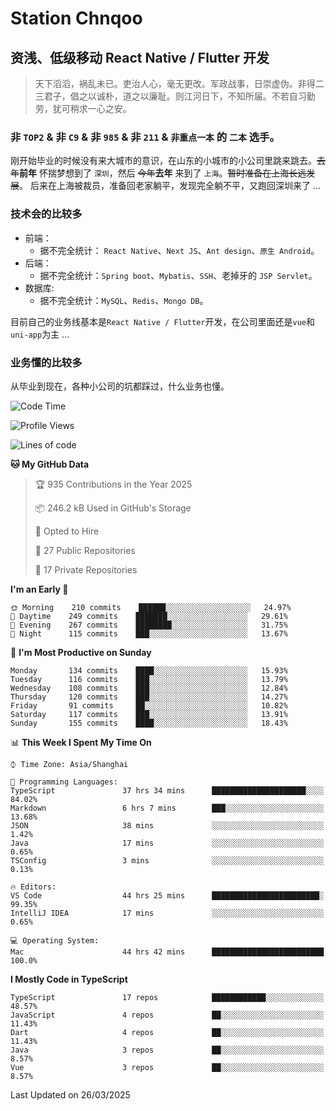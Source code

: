 # Station Chnqoo

## 资浅、低级移动 React Native / Flutter 开发

> 天下滔滔，祸乱未已。吏治人心，毫无更改。军政战事，日崇虚伪。非得二三君子，倡之以诚朴，道之以廉耻。则江河日下，不知所届。不若自习勤劳，犹可稍求一心之安。

### 非 `TOP2` & 非 `C9` & 非 `985` & 非 `211` & `非重点一本` 的 `二本` 选手。

刚开始毕业的时候没有来大城市的意识，在山东的小城市的小公司里跳来跳去。~~去年~~**前年** 怀揣梦想到了 `深圳`，然后 ~~今年~~**去年** 来到了 `上海`。~~暂时准备在上海长远发展~~。
后来在上海被裁员，准备回老家躺平，发现完全躺不平，又跑回深圳来了 ...

### 技术会的比较多

- 前端：
  - 据不完全统计： `React Native`、`Next JS`、`Ant design`、`原生 Android`。
- 后端：
  - 据不完全统计：`Spring boot`、`Mybatis`、`SSH`、老掉牙的 `JSP Servlet`。
- 数据库:
  - 据不完全统计：`MySQL`、`Redis`、`Mongo DB`。

目前自己的业务线基本是`React Native / Flutter`开发，在公司里面还是`vue`和`uni-app`为主 ...

### 业务懂的比较多

从毕业到现在，各种小公司的坑都踩过，什么业务也懂。

<!--START_SECTION:waka-->
![Code Time](http://img.shields.io/badge/Code%20Time-8%2C010%20hrs%2037%20mins-blue)

![Profile Views](http://img.shields.io/badge/Profile%20Views-0-blue)

![Lines of code](https://img.shields.io/badge/From%20Hello%20World%20I%27ve%20Written-308%20Thousand%20lines%20of%20code-blue)

**🐱 My GitHub Data** 

> 🏆 935 Contributions in the Year 2025
 > 
> 📦 246.2 kB Used in GitHub's Storage 
 > 
> 💼 Opted to Hire
 > 
> 📜 27 Public Repositories 
 > 
> 🔑 17 Private Repositories  
 > 
**I'm an Early 🐤** 

```text
🌞 Morning    210 commits    ██████░░░░░░░░░░░░░░░░░░░   24.97% 
🌆 Daytime    249 commits    ███████░░░░░░░░░░░░░░░░░░   29.61% 
🌃 Evening    267 commits    ████████░░░░░░░░░░░░░░░░░   31.75% 
🌙 Night      115 commits    ███░░░░░░░░░░░░░░░░░░░░░░   13.67%

```
📅 **I'm Most Productive on Sunday** 

```text
Monday       134 commits    ████░░░░░░░░░░░░░░░░░░░░░   15.93% 
Tuesday      116 commits    ███░░░░░░░░░░░░░░░░░░░░░░   13.79% 
Wednesday    108 commits    ███░░░░░░░░░░░░░░░░░░░░░░   12.84% 
Thursday     120 commits    ███░░░░░░░░░░░░░░░░░░░░░░   14.27% 
Friday       91 commits     ██░░░░░░░░░░░░░░░░░░░░░░░   10.82% 
Saturday     117 commits    ███░░░░░░░░░░░░░░░░░░░░░░   13.91% 
Sunday       155 commits    ████░░░░░░░░░░░░░░░░░░░░░   18.43%

```


📊 **This Week I Spent My Time On** 

```text
⌚︎ Time Zone: Asia/Shanghai

💬 Programming Languages: 
TypeScript               37 hrs 34 mins      █████████████████████░░░░   84.02% 
Markdown                 6 hrs 7 mins        ███░░░░░░░░░░░░░░░░░░░░░░   13.68% 
JSON                     38 mins             ░░░░░░░░░░░░░░░░░░░░░░░░░   1.42% 
Java                     17 mins             ░░░░░░░░░░░░░░░░░░░░░░░░░   0.65% 
TSConfig                 3 mins              ░░░░░░░░░░░░░░░░░░░░░░░░░   0.13%

🔥 Editors: 
VS Code                  44 hrs 25 mins      ████████████████████████░   99.35% 
IntelliJ IDEA            17 mins             ░░░░░░░░░░░░░░░░░░░░░░░░░   0.65%

💻 Operating System: 
Mac                      44 hrs 42 mins      █████████████████████████   100.0%

```

**I Mostly Code in TypeScript** 

```text
TypeScript               17 repos            ████████████░░░░░░░░░░░░░   48.57% 
JavaScript               4 repos             ██░░░░░░░░░░░░░░░░░░░░░░░   11.43% 
Dart                     4 repos             ██░░░░░░░░░░░░░░░░░░░░░░░   11.43% 
Java                     3 repos             ██░░░░░░░░░░░░░░░░░░░░░░░   8.57% 
Vue                      3 repos             ██░░░░░░░░░░░░░░░░░░░░░░░   8.57%

```



 Last Updated on 26/03/2025
<!--END_SECTION:waka-->

<!---
ChenqiaoStation/ChenqiaoStation is a ✨ special ✨ repository because its `README.md` (this file) appears on your GitHub profile.
You can click the Preview link to take a look at your changes.
--->
